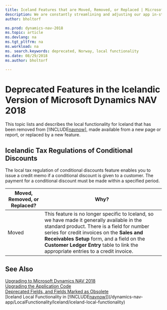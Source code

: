```yaml
---
title: Iceland Features that are Moved, Removed, or Replaced | Microsoft Docs
description: We are constantly streamlining and adjusting our app in-step with market developments. Read about the features for Iceland that we have moved, removed, or replaced.
author: bholtorf

ms.prod: dynamics-nav-2018
ms.topic: article
ms.devlang: na
ms.tgt_pltfrm: na
ms.workload: na
ms. search.keywords: deprecated, Norway, local functionality
ms.date: 08/29/2018
ms.author: bholtorf

---
```


# Deprecated Features in the Icelandic Version of Microsoft Dynamics NAV 2018
This topic lists and describes the local functionality for Iceland that has been removed from [!INCLUDE[navnow](../developer/includes/navnow_md.md)], made available from a new page or report, or replaced by a new feature.

## Icelandic Tax Regulations of Conditional Discounts
The local tax regulation of conditional discounts feature enables you to issue a credit memo if a conditional discount is given to a customer. The payment for a conditional discount must be made within a specified period.

|Moved, Removed, or Replaced?|Why?|
|----|----|
|Moved| This feature is no longer specific to Iceland, so we have made it generally available in the standard product. There is a field for number series for credit invoices on the **Sales and Receivables Setup** form, and a field on the **Customer Ledger Entry** table to link the appropriate entries to a credit invoice. |

## See Also
[Upgrading to Microsoft Dynamics NAV 2018](upgrading-to-microsoft-dynamics-nav.md)  
[Upgrading the Application Code](upgrading-the-application-code.md)  
[Deprecated Fields, and Fields Marked as Obsolete](deprecated-fields.md)  
[Iceland Local Functionality in [!INCLUDE[navnow](../developer/includes/navnow_md.md)]](/dynamics-nav-app/LocalFunctionality/Iceland/iceland-local-functionality)  
